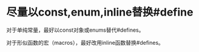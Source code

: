 # 尽量以const,enum,inline替换#define

对于单纯常量，最好以const对象或enums替代#defines。

对于形似函数的宏（macros），最好改用inline函数替换#defines。

